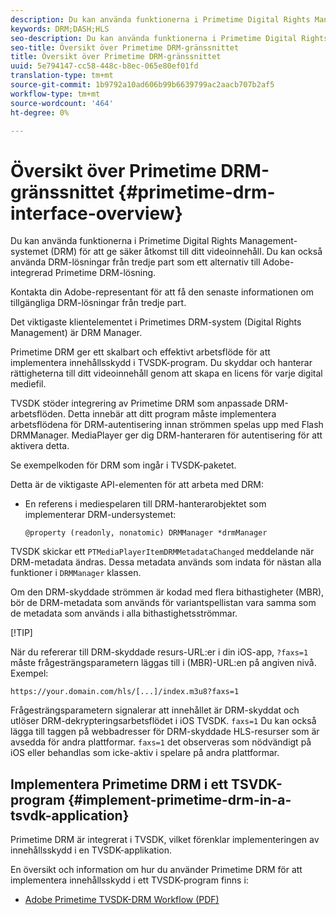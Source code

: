 ```yaml
---
description: Du kan använda funktionerna i Primetime Digital Rights Management-systemet (DRM) för att ge säker åtkomst till ditt videoinnehåll. Du kan också använda DRM-lösningar från tredje part som ett alternativ till Adobe-integrerad Primetime DRM-lösning.
keywords: DRM;DASH;HLS
seo-description: Du kan använda funktionerna i Primetime Digital Rights Management-systemet (DRM) för att ge säker åtkomst till ditt videoinnehåll. Du kan också använda DRM-lösningar från tredje part som ett alternativ till Adobe-integrerad Primetime DRM-lösning.
seo-title: Översikt över Primetime DRM-gränssnittet
title: Översikt över Primetime DRM-gränssnittet
uuid: 5e794147-cc58-448c-b8ec-065e80ef01fd
translation-type: tm+mt
source-git-commit: 1b9792a10ad606b99b6639799ac2aacb707b2af5
workflow-type: tm+mt
source-wordcount: '464'
ht-degree: 0%

---
```



# Översikt över Primetime DRM-gränssnittet {#primetime-drm-interface-overview}

Du kan använda funktionerna i Primetime Digital Rights Management-systemet (DRM) för att ge säker åtkomst till ditt videoinnehåll. Du kan också använda DRM-lösningar från tredje part som ett alternativ till Adobe-integrerad Primetime DRM-lösning.

<!--<a id="section_4DD54E085AB345FE9BE00865E56B28DB"></a>-->

Kontakta din Adobe-representant för att få den senaste informationen om tillgängliga DRM-lösningar från tredje part.

Det viktigaste klientelementet i Primetimes DRM-system (Digital Rights Management) är DRM Manager.

Primetime DRM ger ett skalbart och effektivt arbetsflöde för att implementera innehållsskydd i TVSDK-program. Du skyddar och hanterar rättigheterna till ditt videoinnehåll genom att skapa en licens för varje digital mediefil.

TVSDK stöder integrering av Primetime DRM som anpassade DRM-arbetsflöden. Detta innebär att ditt program måste implementera arbetsflödena för DRM-autentisering innan strömmen spelas upp med Flash DRMManager. MediaPlayer ger dig DRM-hanteraren för autentisering för att aktivera detta.

Se exempelkoden för DRM som ingår i TVSDK-paketet.

Detta är de viktigaste API-elementen för att arbeta med DRM:

* En referens i mediespelaren till DRM-hanterarobjektet som implementerar DRM-undersystemet:

   ```
   @property (readonly, nonatomic) DRMManager *drmManager
   ```

<!--<a id="section_F986DB1EDD6F44CD8E57419CCA0921E8"></a>-->

TVSDK skickar ett `PTMediaPlayerItemDRMMetadataChanged` meddelande när DRM-metadata ändras. Dessa metadata används som indata för nästan alla funktioner i `DRMManager` klassen.

<!--<a id="section_223DCF63BAB6438792A85352A79044CC"></a>-->

Om den DRM-skyddade strömmen är kodad med flera bithastigheter (MBR), bör de DRM-metadata som används för variantspellistan vara samma som de metadata som används i alla bithastighetsströmmar.

[!TIP]

När du refererar till DRM-skyddade resurs-URL:er i din iOS-app, `?faxs=1` måste frågesträngsparametern läggas till i (MBR)-URL:en på angiven nivå. Exempel:

```
https://your.domain.com/hls/[...]/index.m3u8?faxs=1
```

Frågesträngsparametern signalerar att innehållet är DRM-skyddat och utlöser DRM-dekrypteringsarbetsflödet i iOS TVSDK. `faxs=1` Du kan också lägga till taggen på webbadresser för DRM-skyddade HLS-resurser som är avsedda för andra plattformar. `faxs=1` det observeras som nödvändigt på iOS eller behandlas som icke-aktiv i spelare på andra plattformar.

## Implementera Primetime DRM i ett TSVDK-program {#implement-primetime-drm-in-a-tsvdk-application}

Primetime DRM är integrerat i TVSDK, vilket förenklar implementeringen av innehållsskydd i en TVSDK-applikation.

En översikt och information om hur du använder Primetime DRM för att implementera innehållsskydd i ett TVSDK-program finns i:

* [Adobe Primetime TVSDK-DRM Workflow (PDF)](https://helpx.adobe.com/content/dam/help/en/primetime/drm/drm_tvsdk_drm_workflow.pdf)